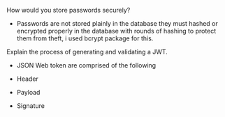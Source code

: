 How would you store passwords securely?

- Passwords are not stored plainly in the database they must hashed or encrypted properly in the database with rounds of hashing to protect them from theft, i used bcrypt package for this.

Explain the process of generating and validating a JWT.

- JSON Web token are comprised of the following

- Header
- Payload
- Signature